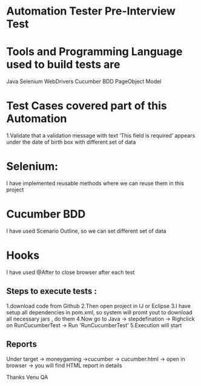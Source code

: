 # Automation Tester Pre-Interview Test

# Tools and Programming Language used to build tests are 

Java
Selenium WebDrivers 
Cucumber BDD
PageObject Model 

# Test Cases covered part of this Automation

1.Validate that a validation message with text ‘This field is required’ appears under the date of birth box with different set of data 

# Selenium:

I have implemented reusable methods where we can reuse them in this project 

# Cucumber BDD

I have used  Scenario Outline, so we can set different set of data 


# Hooks

I have used @After to close browser after each test 


## Steps to execute tests :

1.download code from Github
2.Then open project in IJ or Eclipse 
3.I have setup all dependencies in pom.xml, so system will promt yout to download all necessary jars , do them
4.Now go to Java -> stepdefination -> Righclick on RunCucumberTest -> Run 'RunCucumberTest'
5.Execution will start 

## Reports
Under target -> moneygaming ->cucumber -> cucumber.html -> open in browser -> you will find HTML report in details 






Thanks 
Venu
QA
